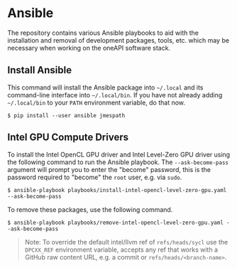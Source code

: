# Ansible

The repository contains various Ansible playbooks to aid with the installation
and removal of development packages, tools, etc. which may be necessary when
working on the oneAPI software stack.

## Install Ansible

This command will install the Ansible package into `~/.local` and its
command-line interface into `~/.local/bin`. If you have not already adding
`~/.local/bin` to your `PATH` environment variable, do that now.

```console
$ pip install --user ansible jmespath
```

## Intel GPU Compute Drivers

To install the Intel OpenCL GPU driver and Intel Level-Zero GPU driver using the
following command to run the Ansible playbook. The `--ask-become-pass` argument
will prompt you to enter the "become" password, this is the password required to
"become" the `root` user, e.g. via `sudo`.

```console
$ ansible-playbook playbooks/install-intel-opencl-level-zero-gpu.yaml --ask-become-pass
```

To remove these packages, use the following command.

```console
$ ansible-playbook playbooks/remove-intel-opencl-level-zero-gpu.yaml --ask-become-pass
```

> Note: To override the default intel/llvm ref of `refs/heads/sycl` use the
> `DPCXX_REF` environment variable, accepts any ref that works with a GitHub
> raw content URL, e.g. a commit or `refs/heads/<branch-name>`.
